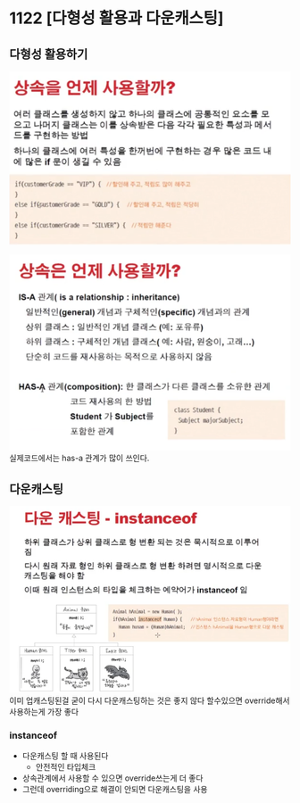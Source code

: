 # 1122 [다형성 활용과 다운캐스팅]

## 다형성 활용하기

![img_8.png](img_8.png)

![img_9.png](img_9.png)
실제코드에서는 has-a 관계가 많이 쓰인다.

## 다운캐스팅

![img_10.png](img_10.png)
이미 업캐스팅된걸 굳이 다시 다운캐스팅하는 것은 좋지 않다 할수있으면 override해서 사용하는게 가장 좋다

### instanceof

- 다운캐스팅 할 때 사용된다
    - 안전적인 타입체크
- 상속관계에서 사용할 수 있으면 override쓰는게 더 좋다
- 그런데 overriding으로 해결이 안되면 다운캐스팅을 사용

